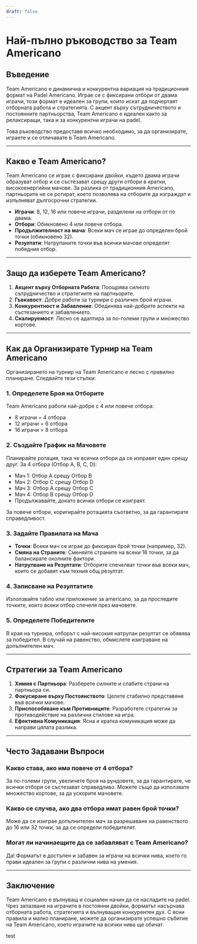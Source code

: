 ```yaml
---
draft: false
---
```


# Най-пълно ръководство за Team Americano

## Въведение
Team Americano е динамична и конкурентна вариация на традиционния формат на Padel Americano. Играе се с фиксирани отбори от двама играчи, този формат е идеален за групи, които искат да подчертаят отборната работа и стратегията. С акцент върху сътрудничеството и постоянните партньорства, Team Americano е идеален както за релаксиращи, така и за конкурентни играчи на padel.

Това ръководство предоставя всичко необходимо, за да организирате, играете и се отличавате в Team Americano.

---

## Какво е Team Americano?
Team Americano се играе с фиксирани двойки, където двама играчи образуват отбор и се състезават срещу други отбори в кратки, високоенергийни мачове. За разлика от традиционния Americano, партньорите не се ротират, което позволява на отборите да изграждат и изпълняват дългосрочни стратегии.

- **Играчи**: 8, 12, 16 или повече играчи, разделени на отбори от по двама.
- **Отбори**: Обикновено 4 или повече отбора.
- **Продължителност на мача**: Всеки мач се играе до определен брой точки (обикновено 32).
- **Резултати**: Натрупаните точки във всички мачове определят победния отбор.

---

## Защо да изберете Team Americano?
1. **Акцент върху Отборната Работа**: Поощрява силното сътрудничество и стратегиите на партньорите.
2. **Гъвкавост**: Добре работи за турнири с различен брой играчи.
3. **Конкурентност и Забавление**: Обединява най-добрите аспекти на състезанието и забавлението.
4. **Скалируемост**: Лесно се адаптира за по-големи групи и множество кортове.

---

## Как да Организирате Турнир на Team Americano
Организирането на турнир на Team Americano е лесно с правилно планиране. Следвайте тези стъпки:

### 1. Определете Броя на Отборите
Team Americano работи най-добре с 4 или повече отбора:
- 8 играчи = 4 отбора
- 12 играчи = 6 отбора
- 16 играчи = 8 отбора

### 2. Създайте График на Мачовете
Планирайте ротация, така че всички отбори да се изправят един срещу друг. За 4 отбора (Отбор A, B, C, D):
- Мач 1: Отбор A срещу Отбор B
- Мач 2: Отбор C срещу Отбор D
- Мач 3: Отбор A срещу Отбор C
- Мач 4: Отбор B срещу Отбор D
- Продължавайте, докато всички отбори се изиграят.

За повече отбори, коригирайте ротацията съответно, за да гарантирате справедливост.

### 3. Задайте Правилата на Мача
- **Точки**: Всеки мач се играе до фиксиран брой точки (например, 32).
- **Смяна на Страните**: Сменяйте страните на всеки 16 точки, за да балансирате околните фактори.
- **Натрупване на Резултати**: Отборите спечелват точки във всеки мач, които се добавят към техния общ резултат.

### 4. Записване на Резултатите
Използвайте табло или приложение за americano, за да проследите точките, които всеки отбор спечеля през мачовете.

### 5. Определете Победителите
В края на турнира, отборът с най-високия натрупан резултат се обявява за победител. В случай на равенство, обмислете изиграване на допълнителен мач.

---

## Стратегии за Team Americano
1. **Химия с Партньора**: Разберете силните и слабите страни на партньора си.
2. **Фокусиране върху Постоянството**: Целете стабилно представяне във всички мачове.
3. **Приспособяване към Противниците**: Разработете стратегии за противодействие на различни стилове на игра.
4. **Ефективна Комуникация**: Ясна и кратка комуникация може да направи цялата разлика.

---

## Често Задавани Въпроси
### Какво става, ако има повече от 4 отбора?
За по-големи групи, увеличете броя на рундовете, за да гарантирате, че всички отбори се състезават справедливо. Можете също да използвате множество кортове, за да ускорите мачовете.

### Какво се случва, ако два отбора имат равен брой точки?
Може да се изиграе допълнителен мач за разрешаване на равенството до 16 или 32 точки, за да се определи победителят.

### Могат ли начинаещите да се забавляват с Team Americano?
Да! Форматът е достъпен и забавен за играчи на всички нива, което го прави идеален за групи с различни нива на умения.

---

## Заключение
Team Americano е вълнуващ и социален начин да се насладите на padel. Чрез запазване на играчите в постоянни двойки, форматът насърчава отборната работа, стратегията и вълнуващия конкурентен дух. С ясни правила и малко планиране, можете да организирате успешно събитие на Team Americano, което играчите на всички нива ще обичат.

test